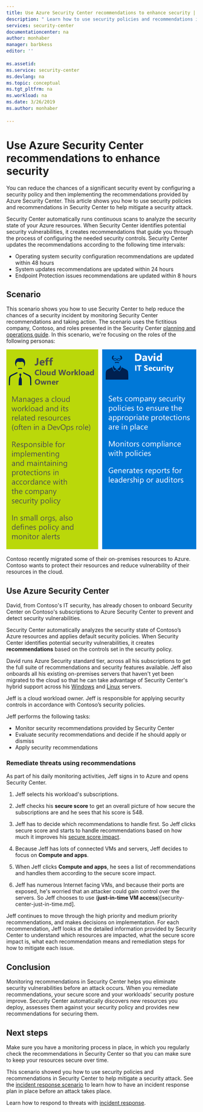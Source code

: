 ```yaml
---
title: Use Azure Security Center recommendations to enhance security | Microsoft Docs
description: " Learn how to use security policies and recommendations in Azure Security Center to help mitigate a security attack. "
services: security-center
documentationcenter: na
author: monhaber
manager: barbkess
editor: ''

ms.assetid:
ms.service: security-center
ms.devlang: na
ms.topic: conceptual
ms.tgt_pltfrm: na
ms.workload: na
ms.date: 3/26/2019
ms.author: monhaber

---
```

# Use Azure Security Center recommendations to enhance security
You can reduce the chances of a significant security event by configuring a security policy and then implementing the recommendations provided by Azure Security Center. This article shows you how to use security policies and recommendations in Security Center to help mitigate a security attack. 

Security Center automatically runs continuous scans to analyze the security state of your Azure resources. When Security Center identifies potential security vulnerabilities, it creates recommendations that guide you through the process of configuring the needed security controls. Security Center updates the recommendations according to the following time intervals:

- Operating system security configuration recommendations are updated within 48 hours
- System updates recommendations are updated within 24 hours
- Endpoint Protection issues recommendations are updated within 8 hours

## Scenario
This scenario shows you how to use Security Center to help reduce the chances of a security incident by monitoring Security Center recommendations and taking action. The scenario uses the fictitious company, Contoso, and roles presented in the Security Center [planning and operations guide](security-center-planning-and-operations-guide.md#security-roles-and-access-controls). In this scenario, we're focusing on the roles of the following personas:

![Scenario roles](./media/security-center-using-recommendations/scenario-roles.png)

Contoso recently migrated some of their on-premises resources to Azure. Contoso wants to protect their resources and reduce vulnerability of their resources in the cloud.

## Use Azure Security Center
David, from Contoso's IT security, has already chosen to onboard Security Center on Contoso's subscriptions to Azure Security Center to prevent and detect security vulnerabilities. 

Security Center automatically analyzes the security state of Contoso’s Azure resources and applies default security policies. When Security Center identifies potential security vulnerabilities, it creates **recommendations** based on the controls set in the security policy. 

David runs Azure Security standard tier, across all his subscriptions to get the full suite of recommendations and security features available. Jeff also onboards all his existing on-premises servers that haven't yet been migrated to the cloud so that he can take advantage of Security Center's hybrid support across his [Windows](quick-onboard-windows-computer.md) and [Linux](quick-onboard-linux-computer.md) servers.

Jeff is a cloud workload owner. Jeff is responsible for applying security controls in accordance with Contoso’s security policies. 

Jeff performs the following tasks:

- Monitor security recommendations provided by Security Center
- Evaluate security recommendations and decide if he should apply or dismiss
- Apply security recommendations

### Remediate threats using recommendations
As part of his daily monitoring activities, Jeff signs in to Azure and opens Security Center. 

1. Jeff selects his workload's subscriptions.

2. Jeff checks his **secure score** to get an overall picture of how secure the subscriptions are and he sees that his score is 548.

3. Jeff has to decide which recommendations to handle first. So Jeff clicks secure score and starts to handle recommendations based on how much it improves his [secure score impact](security-center-secure-score.md).

4. Because Jeff has lots of connected VMs and servers, Jeff decides to focus on **Compute and apps**.

5. When Jeff clicks **Compute and apps**, he sees a list of recommendations and handles them according to the secure score impact.

6. Jeff has numerous Internet facing VMs, and because their ports are exposed, he's worried that an attacker could gain control over the servers. So Jeff chooses to use (**just-in-time VM access**)[security-center-just-in-time.md].

Jeff continues to move through the high priority and medium priority recommendations, and makes decisions on implementation. For each recommendation, Jeff looks at the detailed information provided by Security Center to understand which resources are impacted, what the secure score impact is, what each recommendation means and remediation steps for how to mitigate each issue.

## Conclusion
Monitoring recommendations in Security Center helps you eliminate security vulnerabilities before an attack occurs. When you remediate recommendations, your secure score and your workloads' security posture improve. Security Center automatically discovers new resources you deploy, assesses them against your security policy and provides new recommendations for securing them.


## Next steps
Make sure you have a monitoring process in place, in which you regularly check the recommendations in Security Center so that you can make sure to keep your resources secure over time.

This scenario showed you how to use security policies and recommendations in Security Center to help mitigate a security attack. See the [incident response scenario](security-center-incident-response.md) to learn how to have an incident response plan in place before an attack takes place.

Learn how to respond to threats with [incident response](security-center-incident-response.md).
